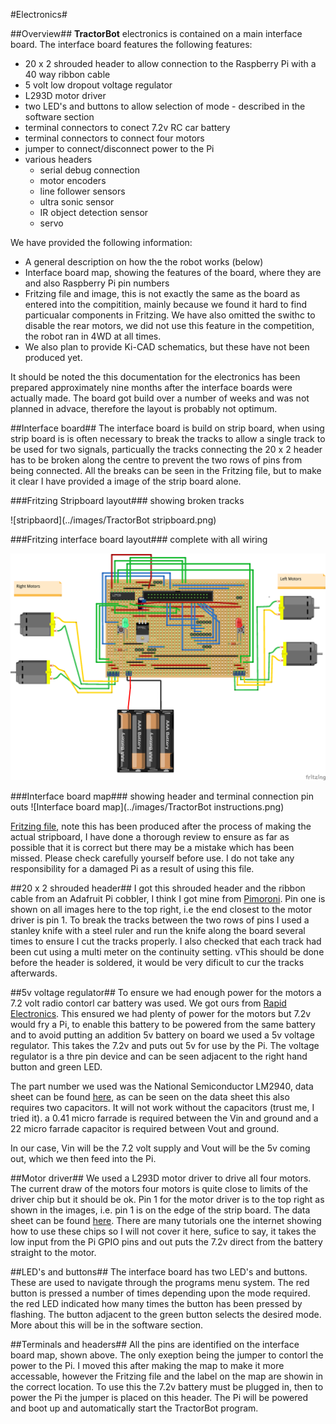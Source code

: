#Electronics#

##Overview##
**TractorBot** electronics is contained on a main interface board.  The interface board features the following features:

- 20 x 2 shrouded header to allow connection to the Raspberry Pi with a 40 way ribbon cable
- 5 volt low dropout voltage regulator
- L293D motor driver
- two LED's and buttons to allow selection of mode - described in the software section
- terminal connectors to conect 7.2v RC car battery
- terminal connectors to connect four motors
- jumper to connect/disconnect power to the Pi
- various headers
    - serial debug connection
    - motor encoders
    - line follower sensors
    - ultra sonic sensor
    - IR object detection sensor
    - servo
    
We have provided the following information:

- A general description on how the the robot works (below)
- Interface board map, showing the features of the board, where they are and also Raspberry Pi pin numbers
- Fritzing file and image, this is not exactly the same as the board as entered into the compitition, mainly because we found it hard to find particualar components in Fritzing. We have also omitted the swithc to disable the rear motors, we did not use this feature in the competition, the robot ran in 4WD at all times.
- We also plan to provide Ki-CAD schematics, but these have not been produced yet.

It should be noted the this documentation for the electronics has been prepared approximately nine months after the interface boards were actually made.  The board got build over a number of weeks and was not planned in advace, therefore the layout is probably not optimum.

##Interface board##
The interface board is build on strip board, when using strip board is is often necessary to break the tracks to allow a single track to be used for two signals, particually the tracks connecting the 20 x 2 header has to be broken along the centre to prevent the two rows of pins from being connected.  All the breaks can be seen in the Fritzing file, but to make it clear I have provided a image of the strip board alone.


###Fritzing Stripboard layout###
showing broken tracks

![stripbaord](../images/TractorBot stripboard.png)

###Fritzing interface board layout###
complete with all wiring

![Interface board](../images/TractorBot_bb.png)

###Interface board map###
showing header and terminal connection pin outs
![Interface board map](../images/TractorBot instructions.png)

[Fritzing file](TractorBot.fzz), note this has been produced after the process of making the actual stripboard, I have done a thorough review to ensure as far as possible that it is correct but there may be a mistake which has been missed.  Please check carefully yourself before use.  I do not take any responsibility for a damaged Pi as a result of using this file.

##20 x 2 shrouded header##
I got this shrouded header and the ribbon cable from an Adafruit Pi cobbler, I think I got mine from [Pimoroni](http://shop.pimoroni.com/products/adafruit-pi-t-cobbler-plus-kit-breakout-for-raspberry-pi-b).  Pin one is shown on all images here to the top right, i.e the end closest to the motor driver is pin 1.  To break the tracks between the two rows of pins I used a stanley knife with a steel ruler and run the knife along the board several times to ensure I cut the tracks properly.  I also checked that each track had been cut using a multi meter on the continuity setting.  vThis should be done before the header is soldered, it would be very dificult to cur the tracks afterwards.

##5v voltage regulator##
To ensure we had enough power for the motors a 7.2 volt radio contorl car battery was used.  We got ours from [Rapid Electronics](http://www.rapidonline.com/Education/VEX-7-2V-Robot-Battery-NiMH-3000mAh-70-6237).  This ensured we had plenty of power for the motors but 7.2v would fry a Pi, to enable this battery to be powered from the same battery and to avoid putting an addition 5v battery on board we used a 5v voltage regulator.  This takes the 7.2v and puts out 5v for use by the Pi.  The voltage regulator is a thre pin device and can be seen adjacent to the right hand button and green LED.  

The part number we used was the National Semiconductor LM2940, data sheet can be found [here](7427.pdf), as can be seen on the data sheet this also requires two capacitors.  It will not work without the capacitors (trust me, I tried it). a 0.41 micro farrade is required between the Vin and ground and a 22 micro farrade capacitor is required between Vout and ground.

In our case, Vin will be the 7.2 volt supply and Vout will be the 5v coming out, which we then feed into the Pi.

##Motor driver##
We used a L293D motor driver to drive all four motors.  The current draw of the motors four motors is quite close to limits of the driver chip but it should be ok.  Pin 1 for the motor driver is to the top right as shown in the images, i.e. pin 1 is on the edge of the strip board.  The data sheet can be found [here](l293d.pdf).  There are many tutorials one the internet showing how to use these chips so I will not cover it here, sufice to say, it takes the low input from the Pi GPIO pins and out puts the 7.2v direct from the battery straight to the motor.

##LED's and buttons##
The interface board has two LED's and buttons.  These are used to navigate through the programs menu system.  The red button is pressed a number of times depending upon the mode required.  the red LED indicated how many times the button has been pressed by flashing.  The button adjacent to the green button selects the desired mode.  More about this will be in the software section.

##Terminals and headers##
All the pins are identified on the interface board map, shown above.  The only exeption being the jumper to contorl the power to the Pi.  I moved this after making the map to make it more accessable, however the Fritzing file and the label on the map are showin in the correct location.  To use this the 7.2v battery must be plugged in, then to power the Pi the jumper is placed on this header.  The Pi will be powered and boot up and automatically start the TractorBot program.


